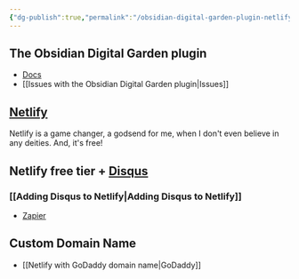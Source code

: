 ```yaml
---
{"dg-publish":true,"permalink":"/obsidian-digital-garden-plugin-netlify/","noteIcon":"2","created":"","updated":""}
---
```


## The Obsidian Digital Garden plugin
- [Docs](https://dg-docs.ole.dev/)
- [[Issues with the Obsidian Digital Garden plugin\|Issues]]

## [Netlify](https://www.netlify.com/)
Netlify is a game changer, a godsend for me, when I don't even believe in any deities. And, it's free!

## Netlify free tier + [Disqus](https://disqus.com/)
### [[Adding Disqus to Netlify\|Adding Disqus to Netlify]]
- [Zapier](https://zapier.com/apps/disqus/integrations/netlify)

## Custom Domain Name
- [[Netlify with GoDaddy domain name\|GoDaddy]]